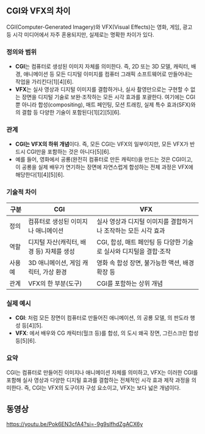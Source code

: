 ## CGI와 VFX의 차이

CGI(Computer-Generated Imagery)와 VFX(Visual Effects)는 영화, 게임, 광고 등 시각 미디어에서 자주 혼용되지만, 실제로는 명확한 차이가 있다.

### 정의와 범위

- **CGI**는 컴퓨터로 생성된 이미지 자체를 의미한다. 즉, 2D 또는 3D 모델, 캐릭터, 배경, 애니메이션 등 모든 디지털 이미지를 컴퓨터 그래픽 소프트웨어로 만들어내는 작업을 가리킨다[1][4][6].
- **VFX**는 실사 영상과 디지털 이미지를 결합하거나, 실사 촬영만으로는 구현할 수 없는 장면을 디지털 기술로 보완·조작하는 모든 시각 효과를 포괄한다. 여기에는 CGI뿐 아니라 합성(compositing), 매트 페인팅, 모션 트래킹, 실제 특수 효과(SFX)와의 결합 등 다양한 기술이 포함된다[1][2][5][6].

### 관계

- **CGI는 VFX의 하위 개념**이다. 즉, 모든 CGI는 VFX의 일부이지만, 모든 VFX가 반드시 CGI만을 포함하는 것은 아니다[5][6].
- 예를 들어, 영화에서 공룡(완전히 컴퓨터로 만든 캐릭터)을 만드는 것은 CGI이고, 이 공룡을 실제 배우가 연기하는 장면에 자연스럽게 합성하는 전체 과정은 VFX에 해당한다[1][4][5][6].

### 기술적 차이

| 구분 | CGI | VFX |
|---|---|---|
| 정의 | 컴퓨터로 생성된 이미지나 애니메이션 | 실사 영상과 디지털 이미지를 결합하거나 조작하는 모든 시각 효과 |
| 역할 | 디지털 자산(캐릭터, 배경 등) 자체를 생성 | CGI, 합성, 매트 페인팅 등 다양한 기술로 실사와 디지털을 결합·조작 |
| 사용 예 | 3D 애니메이션, 게임 캐릭터, 가상 환경 | 영화 속 합성 장면, 불가능한 액션, 배경 확장 등 |
| 관계 | VFX의 한 부분(도구) | CGI를 포함하는 상위 개념 |

### 실제 예시

- **CGI**: 처럼 모든 장면이 컴퓨터로 만들어진 애니메이션, 의 공룡 모델, 의 판도라 행성 등[4][5].
- **VFX**: 에서 배우와 CG 캐릭터(헐크 등)를 합성, 의 도시 왜곡 장면, 그린스크린 합성 등[5][6].

### 요약

CGI는 컴퓨터로 만들어진 이미지나 애니메이션 자체를 의미하고, VFX는 이러한 CGI를 포함해 실사 영상과 다양한 디지털 효과를 결합하는 전체적인 시각 효과 제작 과정을 의미한다. 즉, CGI는 VFX의 도구이자 구성 요소이고, VFX는 보다 넓은 개념이다.

## 동영상
https://youtu.be/Pok6EN3cfA4?si=-9g9slfhdZgACX6y 
